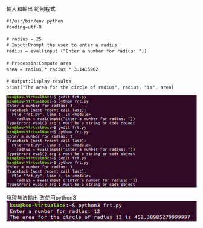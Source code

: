 輸入和輸出
範例程式

```
#!/usr/bin/env python
#coding=utf-8

# radius = 25 
# Input:Prompt the user to enter a radius
radius = eval(input ("Enter a number for radius: "))

# Processin:Compute area
area = radius * radius * 3.1415962

# Output:Display results
print("The area for the circle of radius", radius, "is", area)
```
![](pic/frt-1.PNG)



發現無法輸出 改使用python3
![](pic/frt-2.PNG)


